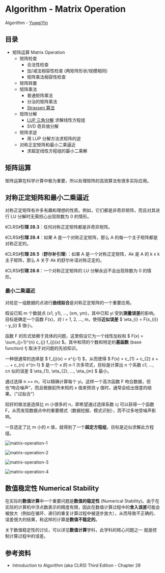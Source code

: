 # Algorithm - Matrix Operation

Algorithm - [YuweiYin](https://github.com/YuweiYin)

## 目录

- 矩阵运算 Matrix Operation
	- 矩阵检查
		- 合法性检查
		- 加/减法相容性检查 (两矩阵形状/规模相同)
		- 矩阵乘法相容性检查
	- 矩阵转置
	- 矩阵乘法
		- 普通矩阵乘法
		- 分治的矩阵乘法
		- [Strassen 算法](../../divide-conquer/matrix-strassen)
	- 矩阵分解
		- [LUP 三角分解](lup-decomposition) 求解线性方程组
		- SVD 奇异值分解
	- 矩阵求逆
		- 用 LUP 分解方法求矩阵的逆
	- 对称正定矩阵和最小二乘逼近
		- 求超定线性方程组的最小二乘解

## 矩阵运算

矩阵运算在科学计算中极为重要，所以处理矩阵的高效算法有很多实际应用。

## 对称正定矩阵和最小二乘逼近

对称正定矩阵有许多有趣和理想的性质。例如，它们都是非奇异矩阵，而且对其进行 LU 分解时无需担心出现除数为 0 的情形。

《CLRS》**引理 28.3**：任何对称正定矩阵都是非奇异矩阵。

《CLRS》**引理 28.4**：如果 A 是一个对称正定矩阵，那么 A 的每一个主子矩阵都是对称正定的。

《CLRS》**引理 28.5**（**舒尔补引理**）：如果 A 是一个对称正定矩阵，Ak 是 A 的 k x k 主子矩阵，那么 A 关于 Ak 的舒尔补湿对称正定的。

《CLRS》**引理 28.6**：一个对称正定矩阵的 LU 分解永远不会出现除数为 0 的情形。

### 最小二乘逼近

对给定一组数据的点进行**曲线拟合**是对称正定矩阵的一个重要应用。

假设已知 m 个数就点 (x1, y1), ..., (xm, ym)，其中已知 yi 受到**测量误差**的影响。目标是确定一个函数 F(x)，对 i = 1, 2, ..., m，使得**近似误差** $ \eta_{i} = F(x_{i}) - y_{i} $ 很小。

函数 F 的形式依赖于具体的问题，这里假设它为一个线性加权和 $ F(x) = \sum_{j=1}^{n} c_{j} f_{j}(x) $。其中和项的个数和特定的**基函数** (base function) fj 取决于对问题的先验知识。

一种很通常的选择是 $ f_{j}(x) = x^{j-1} $，从而使得 $ F(x) = c_{1} + c_{2} x + ... + c_{n} x^{n-1} $ 是一个 x 的 n-1 次多项式，目标是计算出 n 个系数 c1, ..., cn 似的误差 $ \eta_{1}, \eta_{2}, ..., \eta_{m} $ 最小。

通过选择 n == m，可以精确计算每个 yi。这样一个高次函数 F 吻合数据，但也“吻合噪声”，而且根据前所未知的 x 值来预测 y 值时，通常会给出很差的结果。（“过拟合”）

较好的做法是选择比 m 小很多的 n，即希望通过选择系数 cj 可以获得一个函数 F，从而发现数据点中的重要模式（数据挖掘、模式识别），而不过多地受噪声影响。

一旦选定了比 m 小的 n 值，就得到了一个**超定方程组**，目标是近似求解此方程组。

![matrix-operation-1](/img/info-technology/algorithm/other-topics/matrix-operation/matrix-operation-1.png)

![matrix-operation-2](/img/info-technology/algorithm/other-topics/matrix-operation/matrix-operation-2.png)

![matrix-operation-3](/img/info-technology/algorithm/other-topics/matrix-operation/matrix-operation-3.png)

![matrix-operation-4](/img/info-technology/algorithm/other-topics/matrix-operation/matrix-operation-4.png)

## 数值稳定性 Numerical Stability

在实际的**数值计算**中一个重要问题是**数值的稳定性** (Numerical Stability)。由于在实际的计算机中浮点数表示的精度有限，因此在数值计算过程中的**舍入误差**可能会被放大（例如在循环、递归的重复计算过程中被逐步放大），从而导致不正确的、误差很大的结果，称这样的计算是**数值不稳定的**。

关于数值稳定性的讨论，可以详见**数值计算**学科，此学科的核心问题之一 就是控制计算过程中的误差。

## 参考资料

- Introduction to Algorithm (aka CLRS) Third Edition - Chapter 28

